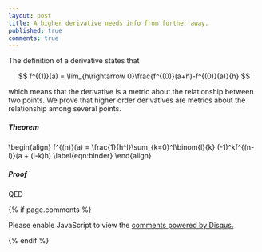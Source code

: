 ```yaml
---
layout: post
title: A higher derivative needs info from further away.
published: true
comments: true
---
```


The definition of a derivative states that

$$
f^{(1)}(a) = \lim_{h\rightarrow 0}\frac{f^{(0)}(a+h)-f^{(0)}(a)}{h}
$$

which means that the derivative is a metric about the relationship between two points. We prove that higher order derivatives are metrics about the relationship among several points.

##### Theorem

\begin{align}
    f^{(n)}(a) = \frac{1}{h^l}\sum_{k=0}^l\binom{l}{k} (-1)^kf^{(n-l)}(a + (l-k)h) \label{eqn:binder}
\end{align}

##### Proof


QED


{% if page.comments %} 



<div id="disqus_thread"></div>
<script>

/**
*  RECOMMENDED CONFIGURATION VARIABLES: EDIT AND UNCOMMENT THE SECTION BELOW TO INSERT DYNAMIC VALUES FROM YOUR PLATFORM OR CMS.
*  LEARN WHY DEFINING THESE VARIABLES IS IMPORTANT: https://disqus.com/admin/universalcode/#configuration-variables*/
/*
var disqus_config = function () {
this.page.url = PAGE_URL;  // Replace PAGE_URL with your page's canonical URL variable
this.page.identifier = PAGE_IDENTIFIER; // Replace PAGE_IDENTIFIER with your page's unique identifier variable
};
*/
(function() { // DON'T EDIT BELOW THIS LINE
var d = document, s = d.createElement('script');
s.src = 'https://https-lucehe-github-io.disqus.com/embed.js';
s.setAttribute('data-timestamp', +new Date());
(d.head || d.body).appendChild(s);
})();
</script>
<noscript>Please enable JavaScript to view the <a href="https://disqus.com/?ref_noscript">comments powered by Disqus.</a></noscript>



{% endif %}
